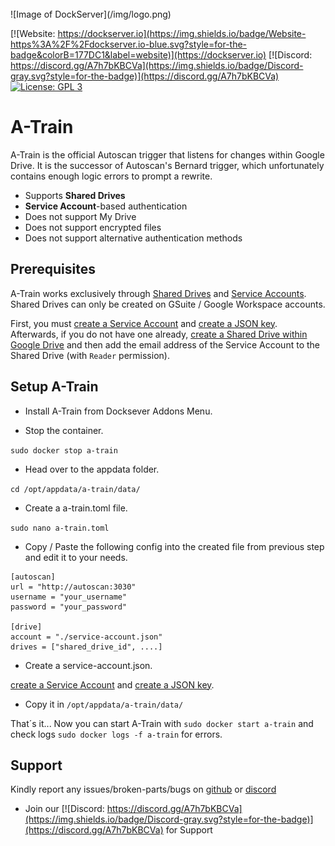 <br />
![Image of DockServer](/img/logo.png)

[![Website: https://dockserver.io](https://img.shields.io/badge/Website-https%3A%2F%2Fdockserver.io-blue.svg?style=for-the-badge&colorB=177DC1&label=website)](https://dockserver.io)
[![Discord: https://discord.gg/A7h7bKBCVa](https://img.shields.io/badge/Discord-gray.svg?style=for-the-badge)](https://discord.gg/A7h7bKBCVa)
[![License: GPL 3](https://img.shields.io/badge/License-GPL%203-blue.svg?style=for-the-badge&colorB=177DC1&label=license)](LICENSE)


# A-Train

A-Train is the official Autoscan trigger that listens for changes within Google Drive.
It is the successor of Autoscan's Bernard trigger, which unfortunately contains enough logic errors to prompt a rewrite.

- Supports **Shared Drives**
- **Service Account**-based authentication
- Does not support My Drive
- Does not support encrypted files
- Does not support alternative authentication methods

## Prerequisites

A-Train works exclusively through [Shared Drives](https://support.google.com/a/answer/7212025) and [Service Accounts](https://cloud.google.com/iam/docs/service-accounts).
Shared Drives can only be created on GSuite / Google Workspace accounts.

First, you must [create a Service Account](https://cloud.google.com/iam/docs/creating-managing-service-accounts#iam-service-accounts-create-console) and [create a JSON key](https://cloud.google.com/iam/docs/creating-managing-service-account-keys#creating_service_account_keys).
Afterwards, if you do not have one already, [create a Shared Drive within Google Drive](https://support.google.com/a/users/answer/9310249) and then add the email address of the Service Account to the Shared Drive (with `Reader` permission).

## Setup A-Train

- Install A-Train from Docksever Addons Menu.

- Stop the container.

`sudo docker stop a-train`

- Head over to the appdata folder.

`cd /opt/appdata/a-train/data/`

- Create a a-train.toml file.

`sudo nano a-train.toml`

- Copy / Paste the following config into the created file from previous step and edit it to your needs.

```
[autoscan]
url = "http://autoscan:3030"
username = "your_username"
password = "your_password"

[drive]
account = "./service-account.json"
drives = ["shared_drive_id", ....]
```

- Create a service-account.json. 

[create a Service Account](https://cloud.google.com/iam/docs/creating-managing-service-accounts#iam-service-accounts-create-console) and [create a JSON key](https://cloud.google.com/iam/docs/creating-managing-service-account-keys#creating_service_account_keys).

- Copy it in ```/opt/appdata/a-train/data/```

That´s it... Now you can start A-Train with ```sudo docker start a-train``` and check logs ```sudo docker logs -f a-train``` for errors.

## Support

Kindly report any issues/broken-parts/bugs on [github](https://github.com/dockserver/dockserver/issues) or [discord](https://discord.gg/A7h7bKBCVa)

- Join our [![Discord: https://discord.gg/A7h7bKBCVa](https://img.shields.io/badge/Discord-gray.svg?style=for-the-badge)](https://discord.gg/A7h7bKBCVa) for Support
